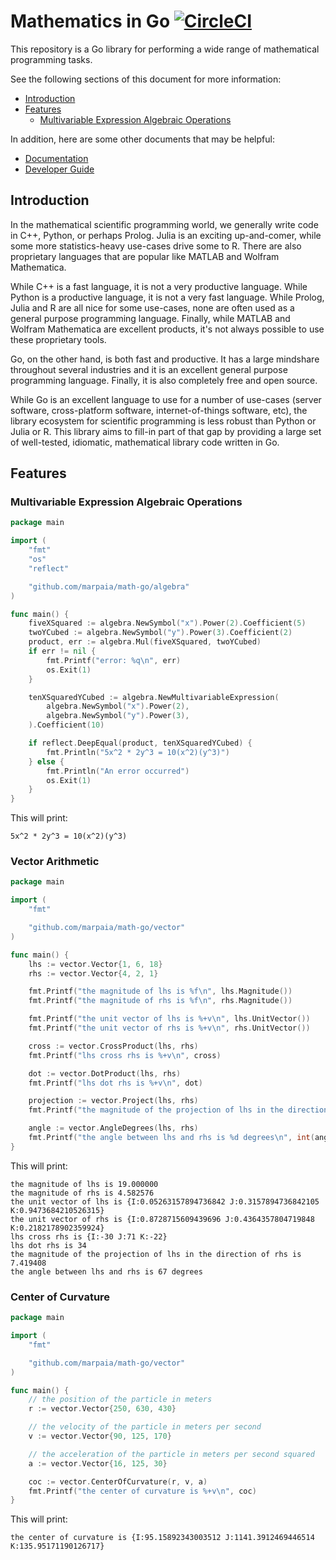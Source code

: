 # Mathematics in Go [![CircleCI](https://circleci.com/gh/marpaia/math-go/tree/master.svg?style=svg&circle-token=07906e84b293e18c892eccc2680a545094323dc4)](https://circleci.com/gh/marpaia/math-go/tree/master)

This repository is a Go library for performing a wide range of mathematical programming tasks.

See the following sections of this document for more information:

- [Introduction](#introduction)
- [Features](#features)
  - [Multivariable Expression Algebraic Operations](#multivariable-expression-algebraic-operations)

In addition, here are some other documents that may be helpful:

- [Documentation](./docs/README.md)
- [Developer Guide](./docs/developer-guide.md)

## Introduction

In the mathematical scientific programming world, we generally write code in C++, Python, or perhaps Prolog. Julia is an exciting up-and-comer, while some more statistics-heavy use-cases drive some to R. There are also proprietary languages that are popular like MATLAB and Wolfram Mathematica.

While C++ is a fast language, it is not a very productive language. While Python is a productive language, it is not a very fast language. While Prolog, Julia and R are all nice for some use-cases, none are often used as a general purpose programming language. Finally, while MATLAB and Wolfram Mathematica are excellent products, it's not always possible to use these proprietary tools.

Go, on the other hand, is both fast and productive. It has a large mindshare throughout several industries and it is an excellent general purpose programming language. Finally, it is also completely free and open source.

While Go is an excellent language to use for a number of use-cases (server software, cross-platform software, internet-of-things software, etc), the library ecosystem for scientific programming is less robust than Python or Julia or R. This library aims to fill-in part of that gap by providing a large set of well-tested, idiomatic, mathematical library code written in Go.

## Features

### Multivariable Expression Algebraic Operations

```go
package main

import (
	"fmt"
	"os"
	"reflect"

	"github.com/marpaia/math-go/algebra"
)

func main() {
	fiveXSquared := algebra.NewSymbol("x").Power(2).Coefficient(5)
	twoYCubed := algebra.NewSymbol("y").Power(3).Coefficient(2)
	product, err := algebra.Mul(fiveXSquared, twoYCubed)
	if err != nil {
		fmt.Printf("error: %q\n", err)
		os.Exit(1)
	}

	tenXSquaredYCubed := algebra.NewMultivariableExpression(
		algebra.NewSymbol("x").Power(2),
		algebra.NewSymbol("y").Power(3),
	).Coefficient(10)

	if reflect.DeepEqual(product, tenXSquaredYCubed) {
		fmt.Println("5x^2 * 2y^3 = 10(x^2)(y^3)")
	} else {
		fmt.Println("An error occurred")
		os.Exit(1)
	}
}
```

This will print:

```
5x^2 * 2y^3 = 10(x^2)(y^3)
```

### Vector Arithmetic

```go
package main

import (
	"fmt"

	"github.com/marpaia/math-go/vector"
)

func main() {
	lhs := vector.Vector{1, 6, 18}
	rhs := vector.Vector{4, 2, 1}

	fmt.Printf("the magnitude of lhs is %f\n", lhs.Magnitude())
	fmt.Printf("the magnitude of rhs is %f\n", rhs.Magnitude())

	fmt.Printf("the unit vector of lhs is %+v\n", lhs.UnitVector())
	fmt.Printf("the unit vector of rhs is %+v\n", rhs.UnitVector())

	cross := vector.CrossProduct(lhs, rhs)
	fmt.Printf("lhs cross rhs is %+v\n", cross)

	dot := vector.DotProduct(lhs, rhs)
	fmt.Printf("lhs dot rhs is %+v\n", dot)

	projection := vector.Project(lhs, rhs)
	fmt.Printf("the magnitude of the projection of lhs in the direction of rhs is %f\n", projection)

	angle := vector.AngleDegrees(lhs, rhs)
	fmt.Printf("the angle between lhs and rhs is %d degrees\n", int(angle))
}
```

This will print:

```
the magnitude of lhs is 19.000000
the magnitude of rhs is 4.582576
the unit vector of lhs is {I:0.05263157894736842 J:0.3157894736842105 K:0.9473684210526315}
the unit vector of rhs is {I:0.8728715609439696 J:0.4364357804719848 K:0.2182178902359924}
lhs cross rhs is {I:-30 J:71 K:-22}
lhs dot rhs is 34
the magnitude of the projection of lhs in the direction of rhs is 7.419408
the angle between lhs and rhs is 67 degrees
```

### Center of Curvature

```go
package main

import (
	"fmt"

	"github.com/marpaia/math-go/vector"
)

func main() {
	// the position of the particle in meters
	r := vector.Vector{250, 630, 430}

	// the velocity of the particle in meters per second
	v := vector.Vector{90, 125, 170}

	// the acceleration of the particle in meters per second squared
	a := vector.Vector{16, 125, 30}

	coc := vector.CenterOfCurvature(r, v, a)
	fmt.Printf("the center of curvature is %+v\n", coc)
}

```

This will print:

```
the center of curvature is {I:95.15892343003512 J:1141.3912469446514 K:135.95171190126717}
```